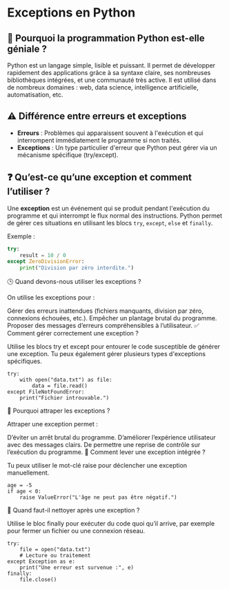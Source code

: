 # Exceptions en Python

## 🐍 Pourquoi la programmation Python est-elle géniale ?

Python est un langage simple, lisible et puissant. Il permet de développer rapidement des applications grâce à sa syntaxe claire, ses nombreuses bibliothèques intégrées, et une communauté très active. Il est utilisé dans de nombreux domaines : web, data science, intelligence artificielle, automatisation, etc.

## ⚠️ Différence entre erreurs et exceptions

- **Erreurs** : Problèmes qui apparaissent souvent à l'exécution et qui interrompent immédiatement le programme si non traités.
- **Exceptions** : Un type particulier d'erreur que Python peut gérer via un mécanisme spécifique (try/except).

## ❓ Qu’est-ce qu’une exception et comment l’utiliser ?

Une **exception** est un événement qui se produit pendant l'exécution du programme et qui interrompt le flux normal des instructions. Python permet de gérer ces situations en utilisant les blocs `try`, `except`, `else` et `finally`.

Exemple :

```python
try:
    result = 10 / 0
except ZeroDivisionError:
    print("Division par zéro interdite.")
````

🕒 Quand devons-nous utiliser les exceptions ?

On utilise les exceptions pour :

Gérer des erreurs inattendues (fichiers manquants, division par zéro, connexions échouées, etc.).
Empêcher un plantage brutal du programme.
Proposer des messages d’erreurs compréhensibles à l’utilisateur.
✅ Comment gérer correctement une exception ?

Utilise les blocs try et except pour entourer le code susceptible de générer une exception. Tu peux également gérer plusieurs types d'exceptions spécifiques.

```
try:
    with open("data.txt") as file:
        data = file.read()
except FileNotFoundError:
    print("Fichier introuvable.")
```

🎯 Pourquoi attraper les exceptions ?

Attraper une exception permet :

D’éviter un arrêt brutal du programme.
D’améliorer l’expérience utilisateur avec des messages clairs.
De permettre une reprise de contrôle sur l’exécution du programme.
📌 Comment lever une exception intégrée ?

Tu peux utiliser le mot-clé raise pour déclencher une exception manuellement.

```
age = -5
if age < 0:
    raise ValueError("L'âge ne peut pas être négatif.")
````

🧹 Quand faut-il nettoyer après une exception ?

Utilise le bloc finally pour exécuter du code quoi qu’il arrive, par exemple pour fermer un fichier ou une connexion réseau.

```
try:
    file = open("data.txt")
    # Lecture ou traitement
except Exception as e:
    print("Une erreur est survenue :", e)
finally:
    file.close()
```
